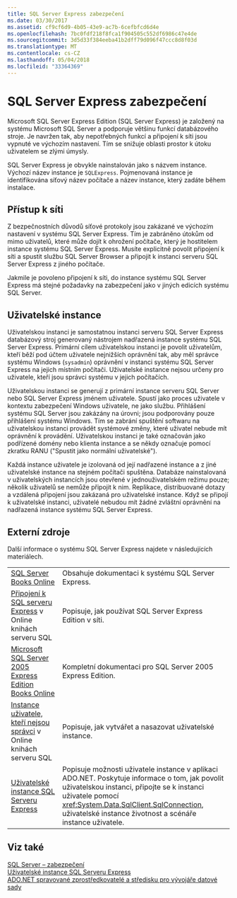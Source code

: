 ```yaml
---
title: SQL Server Express zabezpečení
ms.date: 03/30/2017
ms.assetid: cf9cf6d9-4b05-43e9-ac7b-6cefbfcd6d4e
ms.openlocfilehash: 7bc0fdf218f8fca1f904505c552df6986c47e4de
ms.sourcegitcommit: 3d5d33f384eeba41b2dff79d096f47ccc8d8f03d
ms.translationtype: MT
ms.contentlocale: cs-CZ
ms.lasthandoff: 05/04/2018
ms.locfileid: "33364369"
---
```

# <a name="sql-server-express-security"></a>SQL Server Express zabezpečení
Microsoft SQL Server Express Edition (SQL Server Express) je založený na systému Microsoft SQL Server a podporuje většinu funkcí databázového stroje. Je navržen tak, aby nepotřebných funkcí a připojení k síti jsou vypnuté ve výchozím nastavení. Tím se snižuje oblasti prostor k útoku uživatelem se zlými úmysly.  
  
 SQL Server Express je obvykle nainstalován jako s názvem instance. Výchozí název instance je `SQLExpress`. Pojmenovaná instance je identifikována síťový název počítače a název instance, který zadáte během instalace.  
  
## <a name="network-access"></a>Přístup k síti  
 Z bezpečnostních důvodů síťové protokoly jsou zakázané ve výchozím nastavení v systému SQL Server Express. Tím je zabráněno útokům od mimo uživatelů, které může dojít k ohrožení počítače, který je hostitelem instance systému SQL Server Express. Musíte explicitně povolit připojení k síti a spustit službu SQL Server Browser a připojit k instanci serveru SQL Server Express z jiného počítače.  
  
 Jakmile je povoleno připojení k síti, do instance systému SQL Server Express má stejné požadavky na zabezpečení jako v jiných edicích systému SQL Server.  
  
## <a name="user-instances"></a>Uživatelské instance  
 Uživatelskou instanci je samostatnou instanci serveru SQL Server Express databázový stroj generovaný nástrojem nadřazená instance systému SQL Server Express. Primární cílem uživatelskou instanci je povolit uživatelům, kteří běží pod účtem uživatele nejnižších oprávnění tak, aby měl správce systému Windows (`sysadmin`) oprávnění v instanci systému SQL Server Express na jejich místním počítači. Uživatelské instance nejsou určeny pro uživatele, kteří jsou správci systému v jejich počítačích.  
  
 Uživatelskou instanci se generují z primární instance serveru SQL Server nebo SQL Server Express jménem uživatele. Spustí jako proces uživatele v kontextu zabezpečení Windows uživatele, ne jako službu. Přihlášení systému SQL Server jsou zakázány na úrovni; jsou podporovány pouze přihlášení systému Windows. Tím se zabrání spuštění softwaru na uživatelskou instanci provádět systémové změny, které uživatel nebude mít oprávnění k provádění. Uživatelskou instanci je také označován jako podřízené domény nebo klienta instance a se někdy označuje pomocí zkratku RANU ("Spustit jako normální uživatelské").  
  
 Každá instance uživatele je izolovaná od její nadřazené instance a z jiné uživatelské instance na stejném počítači spuštěna. Databáze nainstalovaná v uživatelských instancích jsou otevřené v jednouživatelském režimu pouze; několik uživatelů se nemůže připojit k nim. Replikace, distribuované dotazy a vzdálená připojení jsou zakázaná pro uživatelské instance. Když se připojí k uživatelské instanci, uživatelé nebudou mít žádné zvláštní oprávnění na nadřazená instance systému SQL Server Express.  
  
## <a name="external-resources"></a>Externí zdroje  
 Další informace o systému SQL Server Express najdete v následujících materiálech.  
  
|||  
|-|-|  
|[SQL Server Books Online](http://msdn.microsoft.com/library/bb543165.aspx)|Obsahuje dokumentaci k systému SQL Server Express.|  
|[Připojení k SQL serveru Express](http://msdn.microsoft.com/library/ms165679.aspx) v Online knihách serveru SQL|Popisuje, jak používat SQL Server Express Edition v síti.|  
|[Microsoft SQL Server 2005 Express Edition Books Online](http://msdn.microsoft.com/library/ms165706.aspx)|Kompletní dokumentaci pro SQL Server 2005 Express Edition.|  
|[Instance uživatele, kteří nejsou správci](http://msdn.microsoft.com/library/ms143684.aspx) v Online knihách serveru SQL|Popisuje, jak vytvářet a nasazovat uživatelské instance.|  
|[Uživatelské instance SQL Serveru Express](../../../../../docs/framework/data/adonet/sql/sql-server-express-user-instances.md)|Popisuje možnosti uživatele instance v aplikaci ADO.NET. Poskytuje informace o tom, jak povolit uživatelskou instanci, připojte se k instanci uživatele pomocí <xref:System.Data.SqlClient.SqlConnection>, uživatelské instance životnost a scénáře instance uživatele.|  
  
## <a name="see-also"></a>Viz také  
 [SQL Server – zabezpečení](../../../../../docs/framework/data/adonet/sql/sql-server-security.md)  
 [Uživatelské instance SQL Serveru Express](../../../../../docs/framework/data/adonet/sql/sql-server-express-user-instances.md)  
 [ADO.NET spravované zprostředkovatelé a středisku pro vývojáře datové sady](http://go.microsoft.com/fwlink/?LinkId=217917)

